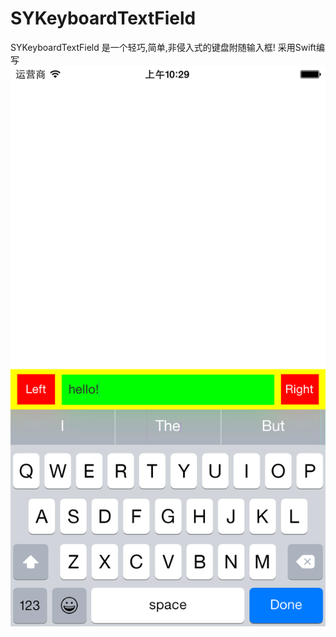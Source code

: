 # SYKeyboardTextField
SYKeyboardTextField 是一个轻巧,简单,非侵入式的键盘附随输入框! 采用Swift编写
 ![image](https://github.com/441088327/SYKeyboardTextField/blob/master/iOS%20Simulator%20Screen%20Shot%202015%E5%B9%B41%E6%9C%8829%E6%97%A5%20%E4%B8%8A%E5%8D%8810.29.30.png)
